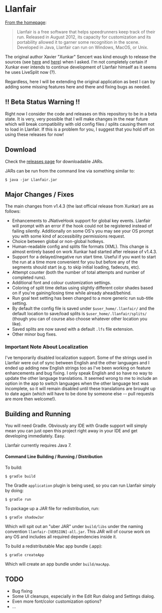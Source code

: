 # Llanfair

[From the homepage](http://jenmaarai.com/llanfair/en/):

> Llanfair is a free software that helps speedrunners keep track of their run. Released in August 2012, its capacity for customization and its portability allowed it to garner some recognition in the scene. Developed in Java, Llanfair can run on Windows, MacOS, or Unix.

The original author Xavier "Xunkar" Sencert was kind enough to release the sources 
(see [here](https://twitter.com/Xunkar/status/671042537134624768) and [here](https://twitter.com/Xunkar/status/671099823563632641))
when I asked. I'm not completely certain if Xunkar ever intends to continue development of Llanfair himself as it
seems he uses LiveSplit now (?).

Regardless, here I will be extending the original application as best I can by adding some missing features here and 
there and fixing bugs as needed.

## !! Beta Status Warning !!

Right now I consider the code and releases on this repository to be in a beta state. It is very, very possible that I
will make changes in the near future which will break compatibility with old config files / splits causing them not to
load in Llanfair. If this is a problem for you, I suggest that you hold off on using these releases for now!

## Download

Check the [releases page](https://github.com/gered/Llanfair/releases) for downloadable JARs.

JARs can be run from the command line via something similar to:

```
$ java -jar Llanfair.jar
```

## Major Changes / Fixes

The main changes from v1.4.3 (the last official release from Xunkar) are as follows:

* Enhancements to JNativeHook support for global key events. Llanfair will prompt with an error
  if the hook could not be registered instead of failing silently. Additionally on some OS's you 
  may see your OS prompt you with some kind of accessibility permissions request.
* Choice between global or non-global hotkeys.
* Human-readable config and splits file formats (XML). This change is almost entirely based on work
  Xunkar had started after release of v1.4.3.
* Support for a delayed/negative run start time. Useful if you want to start the run at a time more convenient for you
  but before any of the segments should start (e.g. to skip initial loading, fadeouts, etc).
* Attempt counter (both the number of total attempts and number of completed runs).
* Additional font and colour customization settings.
* Coloring of split time deltas using slightly different color shades based on if you're gaining/losing time while 
  already ahead/behind.
* Run goal text setting has been changed to a more generic run sub-title setting.
* By default the config file is saved under `$user_home/.llanfair/` and the default location
  to save/load splits is `$user_home/.llanfair/splits/` (though you can of course also choose
  whatever other location you like).
* Saved splits are now saved with a default `.lfs` file extension.
* Other minor bug fixes.

### Important Note About Localization

I've temporarily disabled localization support. Some of the strings used in Llanfair were out of sync between English
and the other languages and I ended up adding new English strings too as I've been working on feature enhancements and
bug fixing. I only speak English and so have no way to update the other language translations. It seemed wrong to me to 
include an option in the app to switch languages when the other language text was incomplete, so it will remain 
disabled until these translations are brought up to date again (which will have to be done by someone else -- pull
requests are more then welcome!).
  
## Building and Running

You will need Gradle. Obviously any IDE with Gradle support will simply mean you can just open this project
right away in your IDE and get developing immediately. Easy.

Llanfair currently requires Java 7.

#### Command Line Building / Running / Distribution

To build:

```
$ gradle build
```

The Gradle `application` plugin is being used, so you can run Llanfair simply by doing:
 
```
$ gradle run
```

To package up a JAR file for redistribution, run:

```
$ gradle shadowJar
```

Which will spit out an "uber JAR" under `build/libs` under the naming convention `llanfair-[VERSION]-all.jar`. This
JAR will of course work on any OS and includes all required dependencies inside it.

To build a redistributable Mac app bundle (.app):

```
$ gradle createApp
```

Which will create an app bundle under `build/macApp`.

## TODO

* Bug fixing
* Some UI cleanups, especially in the Edit Run dialog and Settings dialog.
* Even more font/color customization options?
* ...
